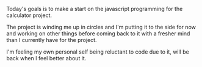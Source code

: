 Today's goals is to make a start on the javascript programming for the calculator project.

The project is winding me up in circles and I'm putting it to the side for now and working on other things before coming back to it with a fresher mind than I currently have for the project.

I'm feeling my own personal self being reluctant to code due to it, will be back when I feel better about it.